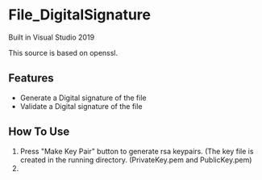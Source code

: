 # File_DigitalSignature
Built in Visual Studio 2019

This source is based on openssl.

## Features
- Generate a Digital signature of the file 
- Validate a Digital signature of the file 

## How To Use
1. Press "Make Key Pair" button to generate rsa keypairs.
(The key file is created in the running directory. (PrivateKey.pem and PublicKey.pem)
2.  
